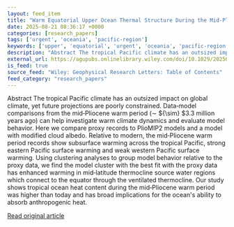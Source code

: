 ```yaml
---
layout: feed_item
title: "Warm Equatorial Upper Ocean Thermal Structure During the Mid‐Pliocene Warm Period: A Data‐Model Comparison"
date: 2025-08-21 08:36:17 +0000
categories: [research_papers]
tags: ['urgent', 'oceania', 'pacific-region']
keywords: ['upper', 'equatorial', 'urgent', 'oceania', 'pacific-region', 'warm']
description: "Abstract The tropical Pacific climate has an outsized impact on global climate, yet future projections are poorly constrained"
external_url: https://agupubs.onlinelibrary.wiley.com/doi/10.1029/2025GL114749?af=R
is_feed: true
source_feed: "Wiley: Geophysical Research Letters: Table of Contents"
feed_category: "research_papers"
---
```


Abstract The tropical Pacific climate has an outsized impact on global climate, yet future projections are poorly constrained. Data‐model comparisons from the mid‐Pliocene warm period (∼ ${\\sim} $3.3 million years ago) can help investigate warm climate dynamics and evaluate model behavior. Here we compare proxy records to PlioMIP2 models and a model with modified cloud albedo. Relative to modern, the mid‐Pliocene warm period records show subsurface warming across the tropical Pacific, strong eastern Pacific surface warming and weak western Pacific surface warming. Using clustering analyses to group model behavior relative to the proxy data, we find the model cluster with the best fit with the proxy data has enhanced warming in mid‐latitude thermocline source water regions which connect to the equator through the ventilated thermocline. Our study shows tropical ocean heat content during the mid‐Pliocene warm period was higher than today and has broad implications for the ocean's ability to absorb anthropogenic heat.

[Read original article](https://agupubs.onlinelibrary.wiley.com/doi/10.1029/2025GL114749?af=R)
